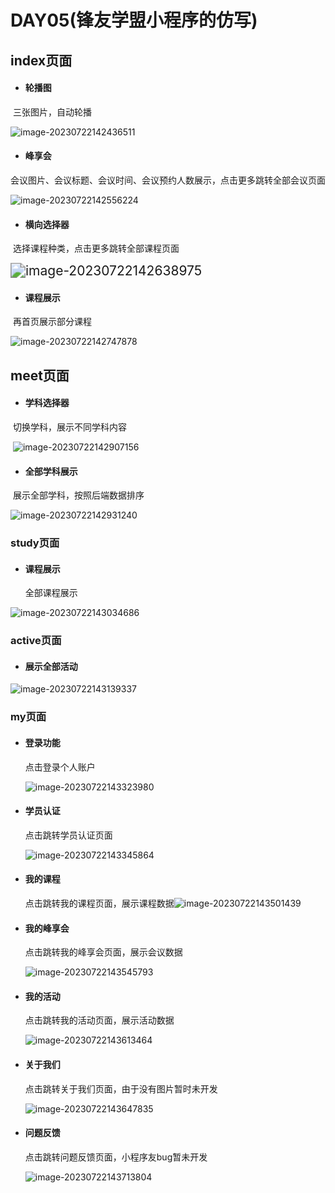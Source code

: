 # DAY05(锋友学盟小程序的仿写)

## index页面

- #### 轮播图

​	三张图片，自动轮播

![image-20230722142436511](D:\qfedu\note\week01\day05\image-20230722142436511.png)

- #### 峰享会

​	会议图片、会议标题、会议时间、会议预约人数展示，点击更多跳转全部会议页面

![image-20230722142556224](D:\qfedu\note\week01\day05\image-20230722142556224.png)

- #### 横向选择器

​		选择课程种类，点击更多跳转全部课程页面

<img src="D:\qfedu\note\week01\day05\image-20230722142638975.png" alt="image-20230722142638975" style="zoom:150%;" />

- #### 课程展示

​		再首页展示部分课程

![image-20230722142747878](D:\qfedu\note\week01\day05\image-20230722142747878.png)

## meet页面

- #### 学科选择器

​	切换学科，展示不同学科内容

​	![image-20230722142907156](D:\qfedu\note\week01\day05\image-20230722142907156.png)

- #### 全部学科展示

​	展示全部学科，按照后端数据排序

![image-20230722142931240](D:\qfedu\note\week01\day05\image-20230722142931240.png)

### study页面

- #### 课程展示

  全部课程展示

![image-20230722143034686](D:\qfedu\note\week01\day05\image-20230722143034686.png)

### active页面

- #### 展示全部活动

![image-20230722143139337](D:\qfedu\note\week01\day05\image-20230722143139337.png)

### my页面

- #### 登录功能

  点击登录个人账户

  ![image-20230722143323980](D:\qfedu\note\week01\day05\image-20230722143323980.png)

- #### 学员认证

  点击跳转学员认证页面

  ![image-20230722143345864](D:\qfedu\note\week01\day05\image-20230722143345864.png)

- #### 我的课程

  点击跳转我的课程页面，展示课程数据![image-20230722143501439](D:\qfedu\note\week01\day05\image-20230722143501439.png)

- #### 我的峰享会

  点击跳转我的峰享会页面，展示会议数据

  ![image-20230722143545793](D:\qfedu\note\week01\day05\image-20230722143545793.png)

- #### 我的活动

  点击跳转我的活动页面，展示活动数据

  ![image-20230722143613464](D:\qfedu\note\week01\day05\image-20230722143613464.png)

- #### 关于我们

  点击跳转关于我们页面，由于没有图片暂时未开发

  ![image-20230722143647835](D:\qfedu\note\week01\day05\image-20230722143647835.png)

- #### 问题反馈

  点击跳转问题反馈页面，小程序友bug暂未开发

  ![image-20230722143713804](D:\qfedu\note\week01\day05\image-20230722143713804.png)